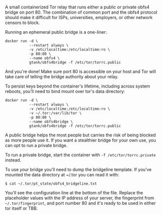 A small containerized Tor relay that runs either a public or private obfs4
bridge on port 80. The combination of common port and the obfs4 protocol should
make it difficult for ISPs, universities, employers, or other network censors
to block.

Running an ephemeral public bridge is a one-liner:
```
docker run -d \
           --restart always \
           -v /etc/localtime:/etc/localtime:ro \
           -p 80:80 \
           --name obfs4 \
           gtank/obfs4bridge -f /etc/tor/torrc.public
```
And you're done! Make sure port 80 is accessible on your host and Tor will take
care of telling the bridge authority about your relay.

To persist keys beyond the container's lifetime, including across system
reboots, you'll need to bind mount over tor's data directory:
```
docker run -d \
           --restart always \
           -v /etc/localtime:/etc/localtime:ro \
           -v ~/.tor:/var/lib/tor \
           -p 80:80 \
           --name obfs4bridge \
           gtank/obfs4bridge -f /etc/tor/torrc.public
```

A public bridge helps the most people but carries the risk of being blocked as
more people use it. If you want a stealthier bridge for your own use, you can
opt to run a private bridge.

To run a private bridge, start the container with `-f /etc/tor/torrc.private` instead.

To use your bridge you'll need to dump the bridgeline template. If you've
mounted the data directory at ~/.tor you can read it with:
```
$ cat ~/.tor/pt_state/obfs4_bridgeline.txt
```

You'll see the configuration line at the bottom of the file. Replace the
placeholder values with the IP address of your server, the fingerprint from
`~/.tor/fingerprint`, and port number 80 and it's ready to be used in either
tor itself or TBB.
